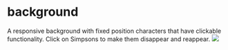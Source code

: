 # background
A responsive background with fixed position characters that have clickable functionality.
Click on Simpsons to make them disappear and reappear.
<img src="https://ryanguitar.github.io/background/example.jpg">
